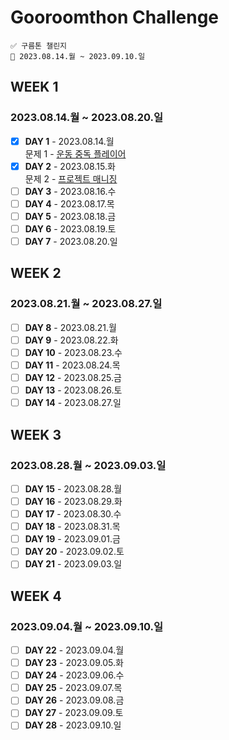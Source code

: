 # Gooroomthon Challenge

```
✅ 구름톤 챌린지
📅 2023.08.14.월 ~ 2023.09.10.일
```

## WEEK 1

### 2023.08.14.월 ~ 2023.08.20.일

- [x] **DAY 1** - 2023.08.14.월  
       문제 1 - [운동 중독 플레이어](https://level.goorm.io/exam/195683/운동-중독-플레이어/quiz/1)
- [x] **DAY 2** - 2023.08.15.화  
       문제 2 - [프로젝트 매니징](https://level.goorm.io/exam/195684/프로젝트-매니징/quiz/1)
- [ ] **DAY 3** - 2023.08.16.수
- [ ] **DAY 4** - 2023.08.17.목
- [ ] **DAY 5** - 2023.08.18.금
- [ ] **DAY 6** - 2023.08.19.토
- [ ] **DAY 7** - 2023.08.20.일

## WEEK 2

### 2023.08.21.월 ~ 2023.08.27.일

- [ ] **DAY 8** - 2023.08.21.월
- [ ] **DAY 9** - 2023.08.22.화
- [ ] **DAY 10** - 2023.08.23.수
- [ ] **DAY 11** - 2023.08.24.목
- [ ] **DAY 12** - 2023.08.25.금
- [ ] **DAY 13** - 2023.08.26.토
- [ ] **DAY 14** - 2023.08.27.일

## WEEK 3

### 2023.08.28.월 ~ 2023.09.03.일

- [ ] **DAY 15** - 2023.08.28.월
- [ ] **DAY 16** - 2023.08.29.화
- [ ] **DAY 17** - 2023.08.30.수
- [ ] **DAY 18** - 2023.08.31.목
- [ ] **DAY 19** - 2023.09.01.금
- [ ] **DAY 20** - 2023.09.02.토
- [ ] **DAY 21** - 2023.09.03.일

## WEEK 4

### 2023.09.04.월 ~ 2023.09.10.일

- [ ] **DAY 22** - 2023.09.04.월
- [ ] **DAY 23** - 2023.09.05.화
- [ ] **DAY 24** - 2023.09.06.수
- [ ] **DAY 25** - 2023.09.07.목
- [ ] **DAY 26** - 2023.09.08.금
- [ ] **DAY 27** - 2023.09.09.토
- [ ] **DAY 28** - 2023.09.10.일
